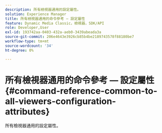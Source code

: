 ```yaml
---
description: 所有檢視器通用的設定屬性。
solution: Experience Manager
title: 所有檢視器通用的命令參考 — 設定屬性
feature: Dynamic Media Classic，檢視器，SDK/API
role: Developer,User
exl-id: 193742aa-0403-432a-aeb0-3439abeada3a
source-git-commit: 206e4643e3926cb85b4be2189743578f88180be7
workflow-type: tm+mt
source-wordcount: '34'
ht-degree: 0%

---
```


# 所有檢視器通用的命令參考 — 設定屬性{#command-reference-common-to-all-viewers-configuration-attributes}

所有檢視器通用的設定屬性。
